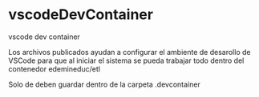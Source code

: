 # vscodeDevContainer
vscode dev container

Los archivos publicados ayudan a configurar el ambiente de desarollo de VSCode para que al iniciar el sistema se pueda trabajar todo dentro del contenedor edemineduc/etl

Solo de deben guardar dentro de la carpeta .devcontainer
